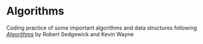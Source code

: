 # Algorithms

Coding practice of some important algorithms and data structures following [*Algorithms*](https://algs4.cs.princeton.edu/home/) by Robert Sedgewick and Kevin Wayne
